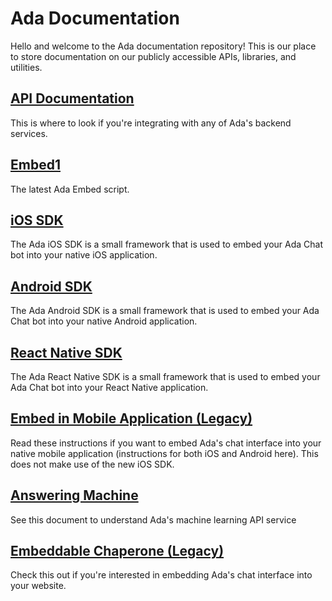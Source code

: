 # Ada Documentation

Hello and welcome to the Ada documentation repository! This is our place to store documentation on our publicly accessible APIs, libraries, and utilities.

## [API Documentation](/api/index.md)

This is where to look if you're integrating with any of Ada's backend services.

## [Embed1](/ada-embed.md)

The latest Ada Embed script.

## [iOS SDK](/ada-ios-sdk.md)

The Ada iOS SDK is a small framework that is used to embed your Ada Chat bot into your native iOS application.

## [Android SDK](/ada-android-sdk.md)

The Ada Android SDK is a small framework that is used to embed your Ada Chat bot into your native Android application.

## [React Native SDK](/ada-react-native-sdk.md)

The Ada React Native SDK is a small framework that is used to embed your Ada Chat bot into your React Native application.

## [Embed in Mobile Application (Legacy)](/embed-mobile.md)

Read these instructions if you want to embed Ada's chat interface into your native mobile application (instructions for both iOS and Android here). This does not make use of the new iOS SDK.

## [Answering Machine](/answering-machine/answering-machine.md)

See this document to understand Ada's machine learning API service

## [Embeddable Chaperone (Legacy)](/chaperone.md)

Check this out if you're interested in embedding Ada's chat interface into your website.
